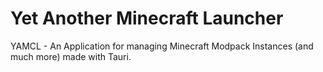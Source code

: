 # Yet Another Minecraft Launcher
YAMCL - An Application for managing Minecraft Modpack Instances (and much more) made with Tauri.

